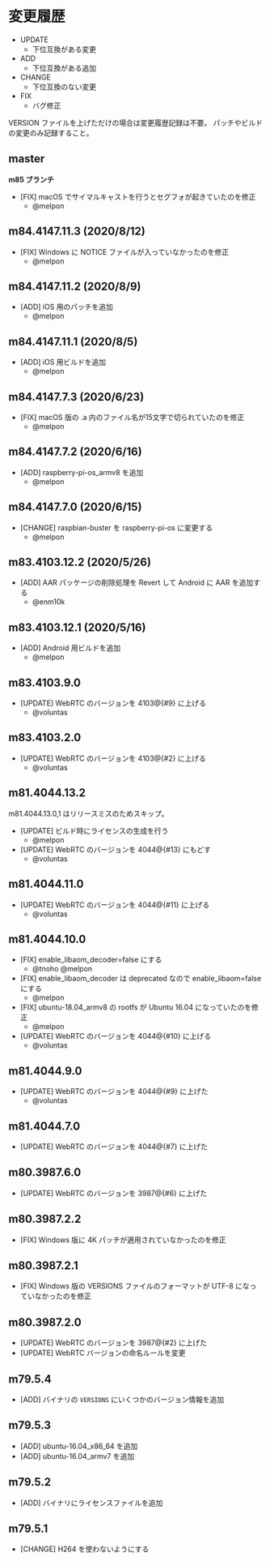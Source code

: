 # 変更履歴

- UPDATE
    - 下位互換がある変更
- ADD
    - 下位互換がある追加
- CHANGE
    - 下位互換のない変更
- FIX
    - バグ修正

VERSION ファイルを上げただけの場合は変更履歴記録は不要。
パッチやビルドの変更のみ記録すること。

## master

**m85 ブランチ**

- [FIX] macOS でサイマルキャストを行うとセグフォが起きていたのを修正
    - @melpon

## m84.4147.11.3 (2020/8/12)

- [FIX] Windows に NOTICE ファイルが入っていなかったのを修正
    - @melpon

## m84.4147.11.2 (2020/8/9)

- [ADD] iOS 用のパッチを追加
    - @melpon

## m84.4147.11.1 (2020/8/5)

- [ADD] iOS 用ビルドを追加
    - @melpon

## m84.4147.7.3 (2020/6/23)

- [FIX] macOS 版の .a 内のファイル名が15文字で切られていたのを修正
    - @melpon

## m84.4147.7.2 (2020/6/16)

- [ADD] raspberry-pi-os_armv8 を追加
    - @melpon

## m84.4147.7.0 (2020/6/15)

- [CHANGE] raspbian-buster を raspberry-pi-os に変更する
    - @melpon

## m83.4103.12.2 (2020/5/26)

- [ADD] AAR パッケージの削除処理を Revert して Android に AAR を追加する
    - @enm10k

## m83.4103.12.1 (2020/5/16)

- [ADD] Android 用ビルドを追加
    - @melpon

## m83.4103.9.0

- [UPDATE] WebRTC のバージョンを 4103@{#9} に上げる
    - @voluntas

## m83.4103.2.0

- [UPDATE] WebRTC のバージョンを 4103@{#2} に上げる
    - @voluntas

## m81.4044.13.2

m81.4044.13.0,1 はリリースミスのためスキップ。

- [UPDATE] ビルド時にライセンスの生成を行う
    - @melpon
- [UPDATE] WebRTC のバージョンを 4044@{#13} にもどす
    - @voluntas

## m81.4044.11.0

- [UPDATE] WebRTC のバージョンを 4044@{#11} に上げる
    - @voluntas

## m81.4044.10.0

- [FIX] enable_libaom_decoder=false にする
    - @tnoho @melpon
- [FIX] enable_libaom_decoder は deprecated なので enable_libaom=false にする
    - @melpon
- [FIX] ubuntu-18.04_armv8 の rootfs が Ubuntu 16.04 になっていたのを修正
    - @melpon
- [UPDATE] WebRTC のバージョンを 4044@{#10} に上げる
    - @voluntas

## m81.4044.9.0

- [UPDATE] WebRTC のバージョンを 4044@{#9} に上げた
    - @voluntas

## m81.4044.7.0

- [UPDATE] WebRTC のバージョンを 4044@{#7} に上げた

## m80.3987.6.0

- [UPDATE] WebRTC のバージョンを 3987@{#6} に上げた

## m80.3987.2.2

- [FIX] Windows 版に 4K パッチが適用されていなかったのを修正

## m80.3987.2.1

- [FIX] Windows 版の VERSIONS ファイルのフォーマットが UTF-8 になっていなかったのを修正

## m80.3987.2.0

- [UPDATE] WebRTC のバージョンを 3987@{#2} に上げた
- [UPDATE] WebRTC バージョンの命名ルールを変更

## m79.5.4

- [ADD] バイナリの `VERSIONS` にいくつかのバージョン情報を追加

## m79.5.3

- [ADD] ubuntu-16.04_x86_64 を追加
- [ADD] ubuntu-16.04_armv7 を追加

## m79.5.2

- [ADD] バイナリにライセンスファイルを追加

## m79.5.1

- [CHANGE] H264 を使わないようにする

